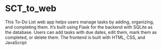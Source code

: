 # SCT_to_web
This To-Do List web app helps users manage tasks by adding, organizing, and completing them. It’s built using Flask for the backend with SQLite as the database. Users can add tasks with due dates, edit them, mark them as completed, or delete them. The frontend is built with HTML, CSS, and JavaScript
